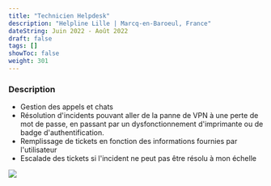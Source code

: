 ```yaml
---
title: "Technicien Helpdesk"
description: "Helpline Lille | Marcq-en-Baroeul, France"
dateString: Juin 2022 - Août 2022
draft: false
tags: []
showToc: false
weight: 301
--- 
```


### Description

- Gestion des appels et chats
- Résolution d'incidents pouvant aller de la panne de VPN à une perte de mot de passe, en passant par un dysfonctionnement d'imprimante ou de badge d'authentification.
- Remplissage de tickets en fonction des informations fournies par l'utilisateur
- Escalade des tickets si l'incident ne peut pas être résolu à mon échelle

![](/experience/helpline/helpline_logo.png#center)